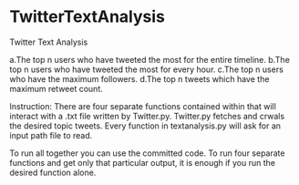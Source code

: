 # TwitterTextAnalysis
Twitter Text Analysis

a.The top n users who have tweeted the most for the entire timeline.
b.The top n users who have tweeted the most for every hour.
c.The top n users who have the maximum followers.
d.The top n tweets which have the maximum retweet count.

Instruction: There are four separate functions contained within that will interact with a .txt file written by Twitter.py. Twitter.py fetches and crwals the desired topic tweets. Every function in textanalysis.py will ask for an input path file to read.

To run all together you can use the committed code. To run four separate functions and get only that particular output, it is enough if you run the desired function alone.

